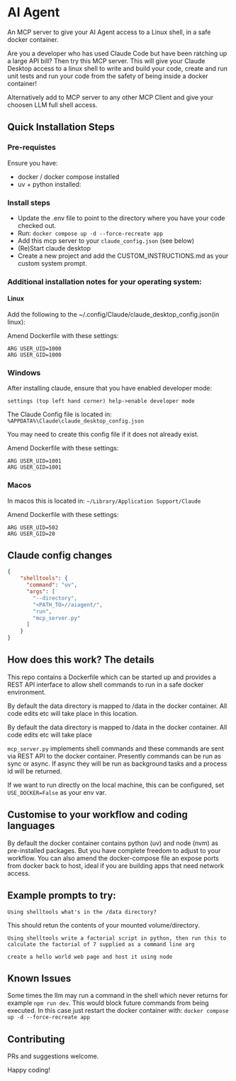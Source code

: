 # AI Agent 

An MCP server to give your AI Agent access to a Linux shell, in a safe docker container. 

Are you a developer who has used Claude Code but have been ratching up a large API bill?
Then try this MCP server. This will give your Claude Desktop access to a linux shell
to write and build your code, create and run unit tests and run your code from the 
safety of being inside a docker container! 

Alternatively add to MCP server to any other MCP Client and give your choosen LLM full shell access.

## Quick Installation Steps

### Pre-requistes 
Ensure you have:
- docker / docker compose installed
- uv + python installed: 

### Install steps
- Update the .env file to point to the directory where you have your code checked out. 
- Run: `docker compose up -d --force-recreate app` 
- Add this mcp server to your `claude_config.json` (see below)
- (Re)Start claude desktop 
- Create a new project and add the CUSTOM_INSTRUCTIONS.md as your custom system prompt.

### Additional installation notes for your operating system:
#### Linux
Add the following to the ~/.config/Claude/claude_desktop_config.json(in linux):

Amend Dockerfile with these settings:
```
ARG USER_UID=1000
ARG USER_GID=1000
```

### Windows
After installing claude, ensure that you have enabled developer mode:
```
settings (top left hand corner) help->enable developer mode
```

The Claude Config file is located in: `%APPDATA%\Claude\claude_desktop_config.json`

You may need to create this config file if it does not already exist.

Amend Dockerfile with these settings:
```
ARG USER_UID=1001
ARG USER_GID=1001
```


### Macos
In macos this is located in: `~/Library/Application Support/Claude`

Amend Dockerfile with these settings:
```
ARG USER_UID=502
ARG USER_GID=20
```

## Claude config changes
```json
{
    "shelltools": {  
      "command": "uv",                           
      "args": [                           
        "--directory",                           
        "<PATH_TO>//aiagent/",                           
        "run",                           
        "mcp_server.py"                           
      ]                           
    }
}
```

## How does this work? The details
This repo contains a Dockerfile which can be started up and provides a REST API interface to allow shell
commands to run in a safe docker environment. 

By default the data directory is mapped to /data in the docker container. All code edits etc will take place
in this location. 

By default the data directory is mapped to /data in the docker container. All code edits etc will take place

`mcp_server.py` implements shell commands and these commands are sent via REST API to the docker container.
Presently commands can be run as sync or async. If async they will be run as background tasks and a process id will
be returned. 

If we want to run directly on the local machine, this can be configured, set `USE_DOCKER=False` as your env var.

## Customise to your workflow and coding languages
By default the docker container contains python (uv) and node (nvm) as pre-installed packages.
But you have complete freedom to adjust to your workflow.
You can also amend the docker-compose file an expose ports from docker back to host, ideal if you are building 
apps that need network access.

## Example prompts to try:

```
Using shelltools what's in the /data directory?
```
This should retun the contents of your mounted volume/directory. 

```
Using shelltools write a factorial script in python, then run this to calculate the factorial of 7 supplied as a command line arg
```

```
create a hello world web page and host it using node 
```


## Known Issues
Some times the llm may run a command in the shell which never returns for example `npm run dev`.
This would block future commands from being executed. In this case just restart the docker container with:
`docker compose up -d --force-recreate app`

## Contributing 
PRs and suggestions welcome.

Happy coding!
